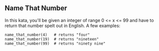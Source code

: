 ## Name That Number

In this kata, you'll be given an integer of range 0 <= x <= 99 and have to return that number spelt out in English. A
few examples:

```plain
name_that_number(4)   # returns "four"
name_that_number(19)  # returns "nineteen"
name_that_number(99)  # returns "ninety nine"
```
